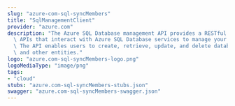 ```yaml
---
slug: "azure-com-sql-syncMembers"
title: "SqlManagementClient"
provider: "azure.com"
description: "The Azure SQL Database management API provides a RESTful set of web\
  \ APIs that interact with Azure SQL Database services to manage your databases.\
  \ The API enables users to create, retrieve, update, and delete databases, servers,\
  \ and other entities."
logo: "azure.com-sql-syncMembers-logo.png"
logoMediaType: "image/png"
tags:
- "cloud"
stubs: "azure.com-sql-syncMembers-stubs.json"
swagger: "azure.com-sql-syncMembers-swagger.json"
---
```

